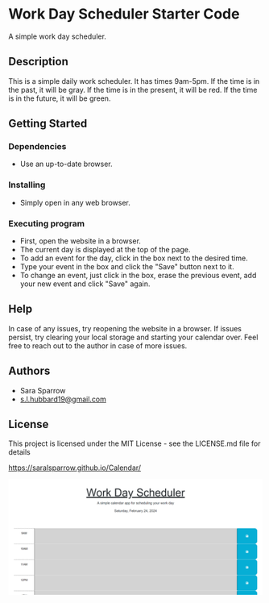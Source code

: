 # Work Day Scheduler Starter Code

A simple work day scheduler.

## Description

This is a simple daily work scheduler. It has times 9am-5pm. If the time is in the past, it will be gray. If the time is in the present, it will be red. If the time is in the future, it will be green. 

## Getting Started

### Dependencies

* Use an up-to-date browser.

### Installing

* Simply open in any web browser.

### Executing program

* First, open the website in a browser. 
* The current day is displayed at the top of the page.
* To add an event for the day, click in the box next to the desired time. 
* Type your event in the box and click the "Save" button next to it.
* To change an event, just click in the box, erase the previous event, add your new event and click "Save" again. 

## Help

In case of any issues, try reopening the website in a browser. If issues persist, try clearing your local storage and starting your calendar over. Feel free to reach out to the author in case of more issues.

## Authors

* Sara Sparrow
* s.l.hubbard19@gmail.com

## License

This project is licensed under the MIT License - see the LICENSE.md file for details

https://saralsparrow.github.io/Calendar/

![Screenshot of webpage](<./Assets/Screenshot 2024-02-24 235736.png>)